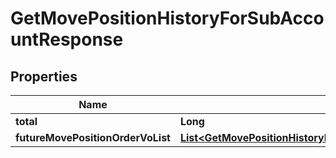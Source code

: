 

# GetMovePositionHistoryForSubAccountResponse


## Properties

| Name | Type | Description | Notes |
|------------ | ------------- | ------------- | -------------|
|**total** | **Long** |  |  [optional] |
|**futureMovePositionOrderVoList** | [**List&lt;GetMovePositionHistoryForSubAccountResponseFutureMovePositionOrderVoListInner&gt;**](GetMovePositionHistoryForSubAccountResponseFutureMovePositionOrderVoListInner.md) |  |  [optional] |



